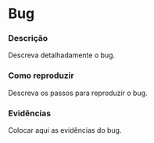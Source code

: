 # Bug

### Descrição
Descreva detalhadamente o bug.

### Como reproduzir
Descreva os passos para reproduzir o bug.

### Evidências
Colocar aqui as evidências do bug.


